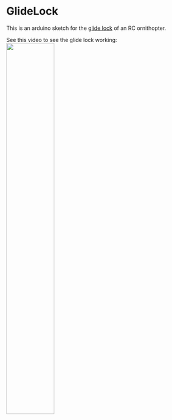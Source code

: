 # GlideLock
This is an arduino sketch for the [glide lock](http://ovirc.free.fr/GLDAB_English.php) of an RC ornithopter. 

See this video to see the glide lock working:  
[<img src="https://img.youtube.com/vi/v0z1ojpoehQ/maxresdefault.jpg" width="50%">](https://youtu.be/v0z1ojpoehQ)
